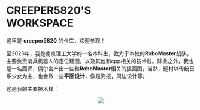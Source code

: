 # CREEPER5820'S </br>WORKSPACE
这里是 **creeper5820** 的仓库，欢迎参观！

至2026年，我是南京理工大学的一名本科生，致力于本校的**RoboMaster**战队，主要负责哨兵机器人的定位建图，以及其他和cpp相关的技术栈。除此之外，我也是一名画师，偶尔会产出一些和**RoboMaster**相关的插画图，当然，题材以传统日系少女为主，也会做一些**平面设计**，像是海报，周边设计等。

这是我的主要技术栈：

<p align="center">
  <a href="https://skillicons.dev">
    <img src="https://skillicons.dev/icons?i=c,cpp,docker,qt,opencv,ros,linux,java,python,ps&perline=5" />
  </a>
</p>

